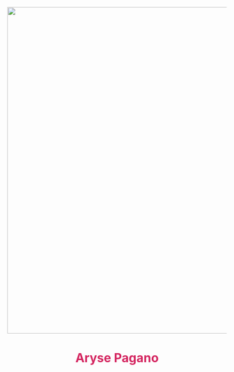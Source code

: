 <a href="http://www.pagano.dev" target="_blank"><img align="center" src="./ocean.jpg" width="1000" height="750" /></a>

<h1 align="center" style="color:#D42660">Aryse Pagano</h1>
